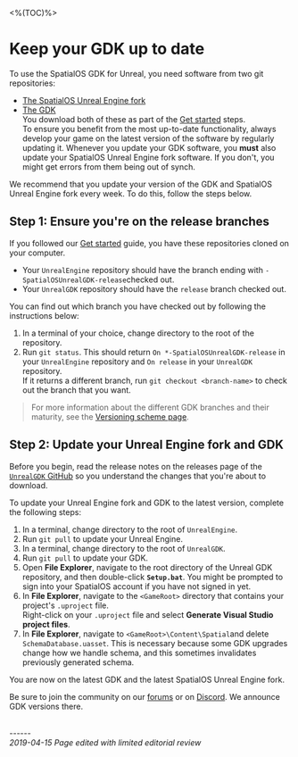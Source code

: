 <%(TOC)%>
# Keep your GDK up to date

To use the SpatialOS GDK for Unreal, you need software from two git repositories:<br>

* [The SpatialOS Unreal Engine fork](https://github.com/improbableio/UnrealEngine)
* [The GDK](https://github.com/spatialos/UnrealGDK)<br>
You download both of these as part of the [Get started]({{urlRoot}}/content/get-started/introduction) steps. <br/>
To ensure you benefit from the most up-to-date functionality, always develop your game on the latest version of the software by regularly updating it. Whenever you update your GDK software, you **must** also update your SpatialOS Unreal Engine fork software. If you don't, you might get errors from them being out of synch.

We recommend that you update your version of the GDK and SpatialOS Unreal Engine fork every week.  To do this, follow the steps below.

## Step 1: Ensure you're on the release branches

If you followed our [Get started]({{urlRoot}}/content/get-started/introduction) guide, you have these repositories cloned on your computer.<br>

* Your `UnrealEngine` repository should have the branch ending with `-SpatialOSUnrealGDK-release`checked out.<br>
* Your `UnrealGDK` repository should have the `release` branch checked out.<br>

You can find out which branch you have checked out by following the instructions below:<br>

1. In a terminal of your choice, change directory to the root of the repository.<br>
2. Run `git status`.
This should return `On *-SpatialOSUnrealGDK-release` in your `UnrealEngine` repository and `On release` in your `UnrealGDK` repository.<br>
If it returns a different branch, run `git checkout <branch-name>` to check out the branch that you want.

> For more information about the different GDK branches and their maturity, see the [Versioning scheme page]({{urlRoot}}/content/pricing-and-support/versioning-scheme).

## Step 2: Update your Unreal Engine fork and GDK

Before you begin, read the release notes on the releases page of the [`UnrealGDK` GitHub](https://github.com/spatialos/UnrealGDK/releases) so you understand the changes that you're about to download.

To update your Unreal Engine fork and GDK to the latest version, complete the following steps:

1. In a terminal, change directory to the root of `UnrealEngine`.
2. Run `git pull` to update your Unreal Engine.
3. In a terminal, change directory to the root of `UnrealGDK`.
4. Run `git pull` to update your GDK.
5. Open **File Explorer**, navigate to the root directory of the Unreal GDK repository, and then double-click **`Setup.bat`**. You might be prompted to sign into your SpatialOS account if you have not signed in yet.
6. In **File Explorer**, navigate to the `<GameRoot>` directory that contains your project's `.uproject` file.<br>
Right-click on your `.uproject` file and select **Generate Visual Studio project files**.
1. In **File Explorer**, navigate to `<GameRoot>\Content\Spatial`and delete `SchemaDatabase.uasset`. This is necessary because some GDK upgrades change how we handle schema, and this sometimes invalidates previously generated schema.

You are now on the latest GDK and the latest SpatialOS Unreal Engine fork.

Be sure to join the community on our <a href="https://forums.improbable.io" data-track-link="Join Forums Clicked|product=Docs" target="_blank">forums</a> or on <a href="https://discord.gg/vAT7RSU" data-track-link="Join Discord Clicked|product=Docs|platform=Win|label=Win" target="_blank">Discord</a>. We announce GDK versions there.


<br/>------<br/>
_2019-04-15 Page edited with limited editorial review_
